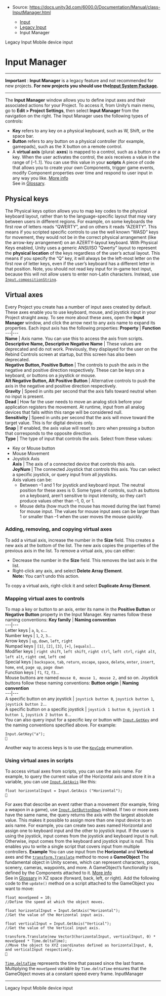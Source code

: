 * Source: https://docs.unity3d.com/6000.0/Documentation/Manual/class-InputManager.html

  * [Input](https://docs.unity3d.com/6000.0/Documentation/Manual/Input.html)
  * [Legacy Input](https://docs.unity3d.com/6000.0/Documentation/Manual/InputLegacy.html)
  * Input Manager


[](https://docs.unity3d.com/6000.0/Documentation/Manual/InputLegacy.html)
Legacy Input
[](https://docs.unity3d.com/6000.0/Documentation/Manual/MobileInput.html)
Mobile device input
# Input Manager  
---  
**Important** : **Input Manager** is a legacy feature and not recommended for new projects. **For new projects you should use the[Input System Package](https://docs.unity3d.com/6000.0/Documentation/Manual/Input.html).**  
* * *
The **Input Manager** window allows you to define input axes and their associated actions for your Project. To access it, from Unity’s main menu, go to **Edit > Project Settings**, then select **Input Manager** from the navigation on the right.
The Input Manager uses the following types of controls:
  * **Key** refers to any key on a physical keyboard, such as W, Shift, or the space bar.
  * **Button** refers to any button on a physical controller (for example, gamepads), such as the X button on a remote control.
  * A **virtual axis** (plural: **axes**) is mapped to a control, such as a button or a key. When the user activates the control, the axis receives a value in the range of [–1..1]. You can use this value in your **scripts** A piece of code that allows you to create your own Components, trigger game events, modify Component properties over time and respond to user input in any way you like. [More info](https://docs.unity3d.com/6000.0/Documentation/Manual/creating-scripts.html)  
See in [Glossary](https://docs.unity3d.com/6000.0/Documentation/Manual/Glossary.html#Scripts).


## Physical keys
The Physical keys option allows you to map key codes to the physical keyboard layout, rather than to the language-specific layout that may vary between users in different regions.
For example, on some keyboards the first row of letters reads “QWERTY”, and on others it reads “AZERTY”. This means if you scripted specific controls to use the well known “WASD” keys for movement, they would not be in the correct physical arrangement (like the arrow-key arrangement) on an AZERTY-layout keyboard.
With Physical Keys enabled, Unity uses a generic ANSI/ISO “Qwerty” layout to represent the **physical location** of the keys regardless of the user’s actual layout. This means if you specify the “Q” key, it will always be the left-most letter on the first row of letter keys, even if the user’s keyboard has a different letter in that position.
Note, you should not read key input for in-game text input, because this will not allow users to enter non-Latin characters. Instead, use [`Input.compositionString`](https://docs.unity3d.com/6000.0/Documentation/ScriptReference/Input-compositionString.html).
## Virtual axes
Every Project you create has a number of input axes created by default. These axes enable you to use keyboard, mouse, and joystick input in your Project straight away.
To see more about these axes, open the **Input Manager** window, and click the arrow next to any axis name to expand its properties.
Each input axis has the following properties:
**Property** | **Function**  
---|---  
**Name** | Axis name. You can use this to access the axis from scripts.  
**Descriptive Name, Descriptive Negative Name** | These values are deprecated and do not work. Previously, they displayed for the user on the Rebind Controls screen at startup, but this screen has also been deprecated.  
**Negative Button, Positive Button** | The controls to push the axis in the negative and positive direction respectively. These can be keys on a keyboard, or buttons on a joystick or mouse.  
**Alt Negative Button, Alt Positive Button** | Alternative controls to push the axis in the negative and positive direction respectively.  
**Gravity** | Speed in units per second that the axis falls toward neutral when no input is present.  
**Dead** | How far the user needs to move an analog stick before your application registers the movement. At runtime, input from all analog devices that falls within this range will be considered null.  
**Sensitivity** | Speed in units per second that the axis will move toward the target value. This is for digital devices only.  
**Snap** | If enabled, the axis value will reset to zero when pressing a button that corresponds to the opposite direction.  
**Type** | The type of input that controls the axis. Select from these values:  
  
- Key or Mouse button  
- Mouse Movement  
- Joystick Axis  
**Axis** | The axis of a connected device that controls this axis.  
**JoyNum** | The connected Joystick that controls this axis. You can select a specific joystick, or query input from all joysticks.  
Axis values can be:
  * Between –1 and 1 for joystick and keyboard input. The neutral position for these axes is 0. Some types of controls, such as buttons on a keyboard, aren’t sensitive to input intensity, so they can’t produce values other than –1, 0, or 1.
  * Mouse delta (how much the mouse has moved during the last frame) for mouse input. The values for mouse input axes can be larger than 1 or smaller than –1 when the user moves the mouse quickly.


### Adding, removing, and copying virtual axes
To add a virtual axis, increase the number in the **Size** field. This creates a new axis at the bottom of the list. The new axis copies the properties of the previous axis in the list.
To remove a virtual axis, you can either:
  * Decrease the number in the **Size** field. This removes the last axis in the list.
  * Right-click any axis, and select **Delete Array Element**.  
**Note:** You can’t undo this action.


To copy a virtual axis, right-click it and select **Duplicate Array Element**.
### Mapping virtual axes to controls
To map a key or button to an axis, enter its name in the **Positive Button** or **Negative Button** property in the Input Manager.
Key names follow these naming conventions:
**Key family** | **Naming convention**  
---|---  
Letter keys |  `a`, `b`, `c`…  
Number keys |  `1`, `2`, `3`…  
Arrow keys |  `up`, `down`, `left`, `right`  
Numpad keys |  `[1]`, `[2]`, `[3]`, `[+]`, `[equals]`…  
Modifier keys |  `right shift`, `left shift`, `right ctrl`, `left ctrl`, `right alt`, `left alt`, `right cmd`, `left cmd`  
Special keys |  `backspace`, `tab`, `return`, `escape`, `space`, `delete`, `enter`, `insert`, `home`, `end`, `page up`, `page down`  
Function keys |  `f1`, `f2`, `f3`…  
Mouse buttons are named `mouse 0, mouse 1, mouse 2,` and so on.
Joystick buttons follow these naming conventions:
**Button origin** | **Naming convention**  
---|---  
A specific button on any joystick |  `joystick button 0`, `joystick button 1`, `joystick button 2`…  
A specific button on a specific joystick |  `joystick 1 button 0`, `joystick 1 button 1`, `joystick 2 button 0`…  
You can also query input for a specific key or button with [`Input.GetKey`](https://docs.unity3d.com/6000.0/Documentation/ScriptReference/Input.GetKey.html) and the naming conventions specified above. For example:
```
Input.GetKey("a");

```

Another way to access keys is to use the [`KeyCode`](https://docs.unity3d.com/6000.0/Documentation/ScriptReference/KeyCode.html) enumeration.
### Using virtual axes in scripts
To access virtual axes from scripts, you can use the axis name.
For example, to query the current value of the Horizontal axis and store it in a variable, you can use [`Input.GetAxis`](https://docs.unity3d.com/6000.0/Documentation/ScriptReference/Input.GetAxis.html) like this:
```
float horizontalInput = Input.GetAxis ("Horizontal"); 

```

For axes that describe an event rather than a movement (for example, firing a weapon in a game), use [`Input.GetButtonDown`](https://docs.unity3d.com/6000.0/Documentation/ScriptReference/Input.GetButtonDown.html) instead.
If two or more axes have the same name, the query returns the axis with the largest absolute value. This makes it possible to assign more than one input device to an axis name.
For example, you can create two axes named Horizontal and assign one to keyboard input and the other to joystick input. If the user is using the joystick, input comes from the joystick and keyboard input is null. Otherwise, input comes from the keyboard and joystick input is null. This enables you to write a single script that covers input from multiple controllers.
**Example**
You can use input from the **Horizontal** and **Vertical** axes and the [`transform.Translate`](https://docs.unity3d.com/6000.0/Documentation/ScriptReference/Transform.Translate.html) method to move a **GameObject** The fundamental object in Unity scenes, which can represent characters, props, scenery, cameras, waypoints, and more. A GameObject’s functionality is defined by the Components attached to it. [More info](https://docs.unity3d.com/6000.0/Documentation/Manual/class-GameObject.html)  
See in [Glossary](https://docs.unity3d.com/6000.0/Documentation/Manual/Glossary.html#GameObject) in XZ space (forward, back, left, or right). Add the following code to the `update()` method on a script attached to the GameObject you want to move:
```
float moveSpeed = 10;
//Define the speed at which the object moves.

float horizontalInput = Input.GetAxis("Horizontal");
//Get the value of the Horizontal input axis.

float verticalInput = Input.GetAxis("Vertical");
//Get the value of the Vertical input axis.

transform.Translate(new Vector3(horizontalInput, verticalInput, 0) * moveSpeed * Time.deltaTime);
//Move the object to XYZ coordinates defined as horizontalInput, 0, and verticalInput respectively.

```

[`Time.deltaTime`](https://docs.unity3d.com/6000.0/Documentation/ScriptReference/Time-deltaTime.html) represents the time that passed since the last frame. Multiplying the `moveSpeed` variable by `Time.deltaTime` ensures that the GameObject moves at a constant speed every frame.
InputManager
* * *
[](https://docs.unity3d.com/6000.0/Documentation/Manual/InputLegacy.html)
Legacy Input
[](https://docs.unity3d.com/6000.0/Documentation/Manual/MobileInput.html)
Mobile device input
